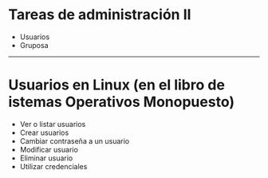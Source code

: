 # Tareas de administración II
- Usuarios
- Gruposa

--------------

# Usuarios en Linux (en el libro de istemas Operativos Monopuesto)
- Ver o listar usuarios
- Crear usuarios
- Cambiar contraseña a un usuario
- Modificar usuario
- Eliminar usuario
- Utilizar credenciales
